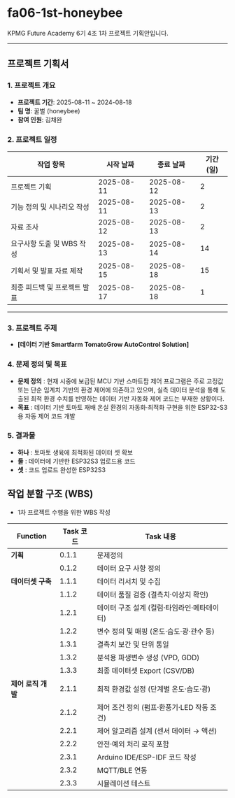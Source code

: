 # fa06-1st-honeybee
KPMG Future Academy 6기 4조 1차 프로젝트 기획안입니다.

---

## 프로젝트 기획서

### 1. 프로젝트 개요
- **프로젝트 기간**: 2025-08-11 ~ 2024-08-18
- **팀 명**: 꿀벌 (honeybee)
- **참여 인원**: 김채완

### 2. 프로젝트 일정
| 작업 항목                  | 시작 날짜   | 종료 날짜   | 기간(일) |
|---------------------------|------------|------------|---------|
| 프로젝트 기획              | 2025-08-11 | 2025-08-12 | 2       |
| 기능 정의 및 시나리오 작성 | 2025-08-11 | 2025-08-13 | 2       |
| 자료 조사                 | 2025-08-12 | 2025-08-13 | 2       |
| 요구사항 도출 및 WBS 작성   | 2025-08-13 | 2025-08-14 | 14       |
| 기획서 및 발표 자료 제작   | 2025-08-15 | 2025-08-18 | 15      |
| 최종 피드백 및 프로젝트 발표| 2025-08-17 | 2025-08-18 | 1       |

---------------------------------
### 3. 프로젝트 주제
- **[데이터 기반 Smartfarm TomatoGrow AutoControl Solution]**

### 4. 문제 정의 및 목표
- **문제 정의** : 현재 시중에 보급된 MCU 기반 스마트팜 제어 프로그램은 주로 고정값 또는 단순 임계치 기반의 환경 제어에 의존하고 있으며, 실측 데이터 분석을 통해 도출된 최적 환경 수치를 반영하는 데이터 기반 자동화 제어 코드는 부재한 상황이다.
- **목표** : 데이터 기반 토마토 재배 온실 환경의 자동화·최적화 구현을 위한 ESP32-S3용 자동 제어 코드 개발

### 5. 결과물
- **하나** : 토마토 생육에 최적화된 데이터 셋 확보
- **둘** : 데이터에 기반한 ESP32S3 업로드용 코드
- **셋** : 코드 업로드 완성한 ESP32S3

## 작업 분할 구조 (WBS)
- 1차 프로젝트 수행을 위한 WBS 작성
  
| Function          |   Task 코드  |        Task 내용              |
| ----------------- | ---------    | ----------------------------- |
| **기획**          |    0.1.1     | 문제정의                       |
|                   |    0.1.2     | 데이터 요구 사항 정의           |       
| **데이터셋 구축**  |    1.1.1    | 데이터 리서치 및 수집          |
|                    |    1.1.2    | 데이터 품질 검증 (결측치·이상치 확인)    |
|                    |    1.2.1    | 데이터 구조 설계 (컬럼·타임라인·메타데이터)   |
|                    |    1.2.2    | 변수 정의 및 매핑 (온도·습도·광·관수 등)   |
|                    |    1.3.1    | 결측치 보간 및 단위 통일              |
|                    |    1.3.2    | 분석용 파생변수 생성 (VPD, GDD)      |
|                    |    1.3.3    | 최종 데이터셋 Export (CSV/DB)     |
| **제어 로직 개발**  |    2.1.1     | 최적 환경값 설정 (단계별 온도·습도·광)     |
|                    |    2.1.2    | 제어 조건 정의 (펌프·환풍기·LED 작동 조건) |
|                    |    2.2.1     | 제어 알고리즘 설계 (센서 데이터 → 액션)    |
|                    |    2.2.2     | 안전·예외 처리 로직 포함              |
|                    |    2.3.1     | Arduino IDE/ESP-IDF 코드 작성   |
|                    |    2.3.2      | MQTT/BLE 연동                 |
|                    |    2.3.3      | 시뮬레이션 테스트                   |

